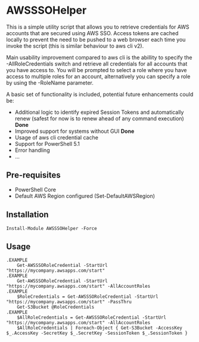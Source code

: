 # AWSSSOHelper

This is a simple utility script that allows you to retrieve credentials for AWS accounts that are secured using AWS SSO.  Access tokens are cached locally to prevent the need to be pushed to a web browser each time you invoke the script (this is similar behaviour to aws cli v2).

Main usability improvement compared to aws cli is the abillity to specify the -AllRoleCredentials switch and retrieve all credentials for all accounts that you have access to.  You will be prompted to select a role where you have access to multiple roles for an account, alternatively you can specify a role by using the -RoleName parameter.

A basic set of functionality is included, potential future enhancements could be:

- Additional logic to identify expired Session Tokens and automatically renew (safest for now is to renew ahead of any command execution) **Done**
- Improved support for systems without GUI **Done**
- Usage of aws cli credential cache
- Support for PowerShell 5.1
- Error handling
- ...

## Pre-requisites

- PowerShell Core
- Default AWS Region configured (Set-DefaultAWSRegion)

## Installation

    Install-Module AWSSSOHelper -Force

## Usage

    .EXAMPLE
        Get-AWSSSORoleCredential -StartUrl "https://mycompany.awsapps.com/start"
    .EXAMPLE
        Get-AWSSSORoleCredential -StartUrl "https://mycompany.awsapps.com/start" -AllAccountRoles
    .EXAMPLE
        $RoleCredentials = Get-AWSSSORoleCredential -StartUrl "https://mycompany.awsapps.com/start" -PassThru
        Get-S3Bucket @RoleCredentials
    .EXAMPLE
        $AllRoleCredentials = Get-AWSSSORoleCredential -StartUrl "https://mycompany.awsapps.com/start" -AllAccountRoles
        $AllRoleCredentials | Foreach-Object { Get-S3Bucket -AccessKey $_.AccessKey -SecretKey $_.SecretKey -SessionToken $_.SessionToken }
